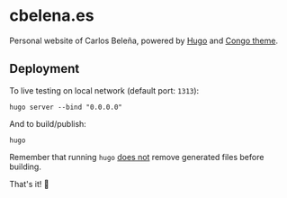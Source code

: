# cbelena.es

Personal website of Carlos Beleña, powered by [Hugo](https://gohugo.io) and [Congo theme](https://github.com/jpanther/congo).

## Deployment

To live testing on local network (default port: `1313`):

`hugo server --bind "0.0.0.0"`

And to build/publish:

`hugo`

Remember that running `hugo` [does not](https://gohugo.io/getting-started/usage/#deploy-your-website) remove generated files before building.

That's it! :tada:
